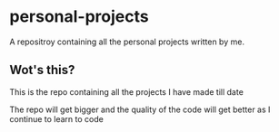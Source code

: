 # personal-projects
A repositroy containing all the personal projects written by me.

## Wot's this?
This is the repo containing all the projects I have made till date

The repo will get bigger and the quality of the code will get better as I continue to learn to code

